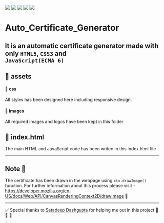 ![](https://img.shields.io/badge/github-hosting-181717?colorA=181717&colorB=125e59&style=for-the-badge&logo=github)
![](https://img.shields.io/badge/html5-used-bee5ed?colorA=f7d2a8&colorB=b52d2d&style=for-the-badge&logo=html5)
![](https://img.shields.io/badge/css3-used_in_designing-bee5ed?colorA=70a8c4&colorB=007396&style=for-the-badge&logo=css3)
![](https://img.shields.io/badge/ecma6-used-bee5ed?colorA=487d3e&colorB=b0c92e&style=for-the-badge&logo=javascript)
![](https://img.shields.io/badge/visual_studio_code-1.48.2-181717?colorA=ae36d6&style=for-the-badge&logo=visual-studio-code)
# Auto_Certificate_Generator
It is an automatic certificate generator made with only ```HTML5```, ```CSS3``` and <br>```JavaScript(ECMA 6)```
---


## :small_red_triangle: assets
#### :small_blue_diamond: css
All styles has been designed here including responsive design.
#### :small_blue_diamond: images
All required images and logos have been kept in this folder
## :small_red_triangle: index.html
The main HTML and JavaScript code has been writen in this index.html file


---
## Note :memo:
The certificate has been drawn in the webpage using ```ctx.drawImage()``` function. For further information about this process please visit - <br>
https://developer.mozilla.org/en-US/docs/Web/API/CanvasRenderingContext2D/drawImage :link:


----
:white_check_mark: Special thanks to [Satadeep Dashgupta](https://github.com/satadeep3927) for helping me out in this project :pray: :pray: :pray:
